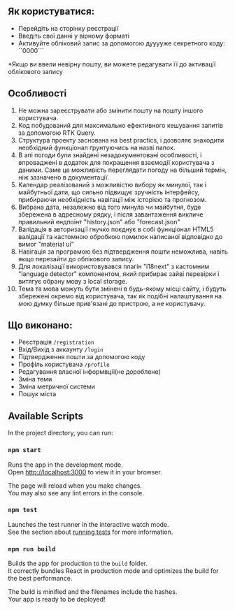 ##  Як користуватися:
- Перейдіть на сторінку реєстрації
- Введіть свої данні у вірному форматі
- Активуйте обліковий запис за допомогою дууууже секретного коду: ``0000```
    
 *Якщо ви ввели невірну пошту, ви можете редагувати її до активації облікового запису

## Особливості
1. Не можна зареєструвати або змінити пошту на пошту іншого користувача.
2. Код побудований для максимально ефективного кешування запитів за допомогою RTK Query.
3. Структура проекту заснована на best practics, і дозволяє знаходити необхідний функціонал ґрунтуючись на назві папок.
4. В апі погоди були знайдені незадокументовані особливості, і впроваджені в додаток для покращення взаємодії користувача з даними. Саме це можливість переглядати погоду на більший термін, ніж зазначено в документації.
5. Календар реалізований з можливістю вибору як минулої, так і майбутньої дати, що сильно підвищує зручність інтерфейсу, прибираючи необхідність навігації між історією та прогнозом.
6. Вибрана дата, незалежно від того минула чи майбутня, буде збережена в адресному рядку, і після завантаження викличе правильний ендпоінт "history.json" або "forecast.json"
7. Валідація в авторизації гнучко поєднує в собі функціонал HTML5 валідації та кастомною обробкою помилок написаної відповідно до вимог "material ui"
8. Навігація за програмою без підтвердження пошти неможлива, навіть якщо перезайти до облікового запису.
9. Для локалізації використовувався плагін "i18next" з кастомним "language detector" компонентом, який прибирає зайві перевірки і витягує oбрану мову з local storage.
10. Тема та мова можуть бути змінені в будь-якому місці сайту, і будуть збережені окремо від користувача, так як подібні налаштування на мою думку більше прив'язані до пристрою, а не користувачу.

## Що виконано:
- Реєстрація
```/registration```
- Вхід/Вихід з аккаунту 
```/login```
- Підтвердження пошти за допомогою коду
- Профіль користувача
```/profile```
- Редагування власної інформвції(не дороблене)
- Зміна теми
- Зміна метричної системи
- Пошук міста





## Available Scripts

In the project directory, you can run:

### `npm start`

Runs the app in the development mode.\
Open [http://localhost:3000](http://localhost:3000) to view it in your browser.

The page will reload when you make changes.\
You may also see any lint errors in the console.

### `npm test`

Launches the test runner in the interactive watch mode.\
See the section about [running tests](https://facebook.github.io/create-react-app/docs/running-tests) for more information.

### `npm run build`

Builds the app for production to the `build` folder.\
It correctly bundles React in production mode and optimizes the build for the best performance.

The build is minified and the filenames include the hashes.\
Your app is ready to be deployed!
